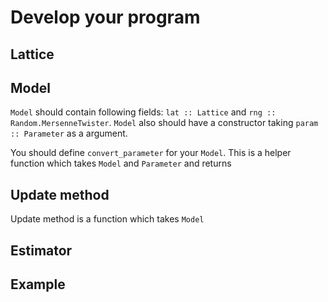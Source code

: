 # Develop your program

## Lattice

## Model

`Model` should contain following fields: `lat :: Lattice` and `rng :: Random.MersenneTwister`.
`Model` also should have a constructor taking `param :: Parameter` as a argument.

You should define `convert_parameter` for your `Model`.
This is a helper function which takes `Model` and `Parameter`
and returns 

## Update method

Update method is a function which takes `Model` 

## Estimator


## Example

